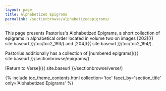 ```yaml
---
layout: page
title: Alphabetized Epigrams
permalink: /sectionbrowse/alphabetizedepigrams/
---
```


This page presents Pastorius's Alphabetized Epigrams, a short collection of epigrams in alphabetical order located in volume two on images [203]({{ site.baseurl }}/toc/toc2_193/) and [204]({{ site.baseurl }}/toc/toc2_194/).

Pastorius additionally has a collection of [numbered epigrams]({{ site.baseurl }}/sectionbrowse/epigrams/).

[Return to Verse]({{ site.baseurl }}/sectionbrowse/verse/)

{% include toc_theme_contents.html collection='toc' facet_by='section_title' only='Alphabetized Epigrams' %}
